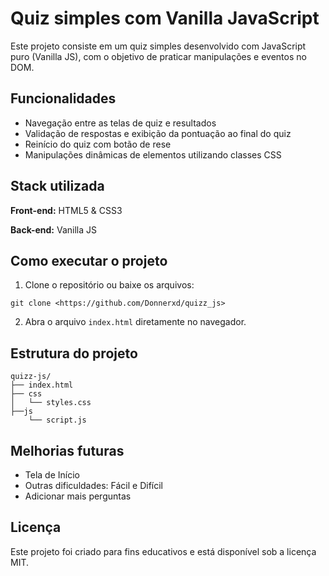 # Quiz simples com Vanilla JavaScript

Este projeto consiste em um quiz simples desenvolvido com JavaScript puro (Vanilla JS), com o objetivo de praticar manipulações e eventos no DOM.


## Funcionalidades

- Navegação entre as telas de quiz e resultados
- Validação de respostas e exibição da pontuação ao final do quiz
- Reinício do quiz com botão de rese
- Manipulações dinâmicas de elementos utilizando classes CSS


## Stack utilizada

**Front-end:** HTML5 & CSS3

**Back-end:** Vanilla JS


## Como executar o projeto

1. Clone o repositório ou baixe os arquivos:
```http
git clone <https://github.com/Donnerxd/quizz_js>
```
2. Abra o arquivo `index.html` diretamente no navegador.



## Estrutura do projeto

```http
quizz-js/
├── index.html
├── css
│   └── styles.css
├──js
    └── script.js
```
## Melhorias futuras

- Tela de Início
- Outras dificuldades: Fácil e Difícil
- Adicionar mais perguntas


## Licença

Este projeto foi criado para fins educativos e está disponível sob a licença MIT.